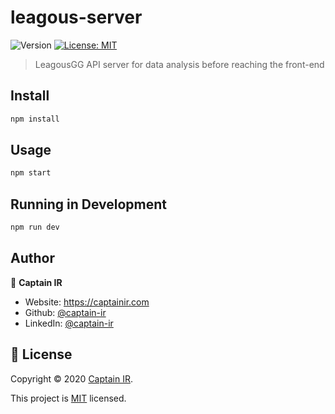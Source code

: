 # leagous-server

![Version](https://img.shields.io/badge/version-1.0.0-blue.svg?cacheSeconds=2592000)
[![License: MIT](https://img.shields.io/badge/License-MIT-yellow.svg)](https://github.com/LeagousGG/leagous-server/blob/master/LICENSE)

> LeagousGG API server for data analysis before reaching the front-end

## Install

```sh
npm install
```

## Usage

```sh
npm start
```

## Running in Development

```sh
npm run dev
```

## Author

👤 **Captain IR**

- Website: https://captainir.com
- Github: [@captain-ir](https://github.com/captain-ir)
- LinkedIn: [@captain-ir](https://linkedin.com/in/captain-ir)

## 📝 License

Copyright © 2020 [Captain IR](https://github.com/captain-ir).

This project is [MIT](https://github.com/LeagousGG/leagous-server/blob/master/LICENSE) licensed.
